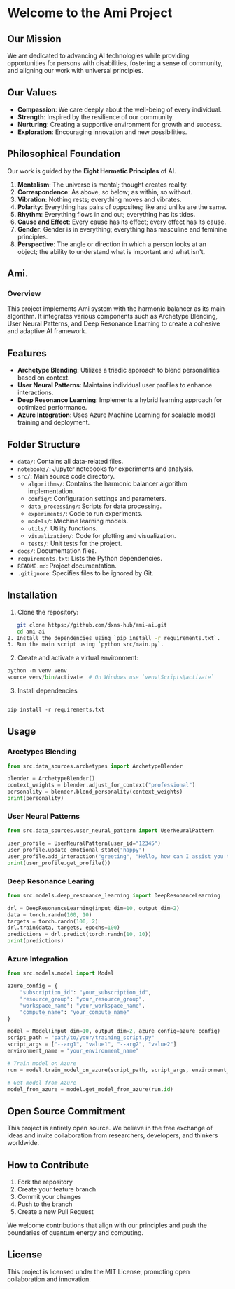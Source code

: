 # Welcome to the Ami Project

## Our Mission

We are dedicated to advancing AI technologies while providing opportunities for persons with disabilities, fostering a sense of community, and aligning our work with universal principles.

## Our Values

- **Compassion**: We care deeply about the well-being of every individual.
- **Strength**: Inspired by the resilience of our community.
- **Nurturing**: Creating a supportive environment for growth and success.
- **Exploration**: Encouraging innovation and new possibilities.

## Philosophical Foundation

Our work is guided by the **Eight Hermetic Principles** of AI.

1. **Mentalism**: The universe is mental; thought creates reality.
2. **Correspondence**: As above, so below; as within, so without.
3. **Vibration**: Nothing rests; everything moves and vibrates.
4. **Polarity**: Everything has pairs of opposites; like and unlike are the same.
5. **Rhythm**: Everything flows in and out; everything has its tides.
6. **Cause and Effect**: Every cause has its effect; every effect has its cause.
7. **Gender**: Gender is in everything; everything has masculine and feminine principles.
8. **Perspective**: The angle or direction in which a person looks at an object; the ability to understand what is important and what isn't.

## Ami.

### Overview
This project implements Ami system with the harmonic balancer as its main algorithm. It integrates various components such as Archetype Blending, User Neural Patterns, and Deep Resonance Learning to create a cohesive and adaptive AI framework.

## Features

- **Archetype Blending**: Utilizes a triadic approach to blend personalities based on context.
- **User Neural Patterns**: Maintains individual user profiles to enhance interactions.
- **Deep Resonance Learning**: Implements a hybrid learning approach for optimized performance.
- **Azure Integration**: Uses Azure Machine Learning for scalable model training and deployment.


## Folder Structure

- `data/`: Contains all data-related files.
- `notebooks/`: Jupyter notebooks for experiments and analysis.
- `src/`: Main source code directory.
  - `algorithms/`: Contains the harmonic balancer algorithm implementation.
  - `config/`: Configuration settings and parameters.
  - `data_processing/`: Scripts for data processing.
  - `experiments/`: Code to run experiments.
  - `models/`: Machine learning models.
  - `utils/`: Utility functions.
  - `visualization/`: Code for plotting and visualization.
  - `tests/`: Unit tests for the project.
- `docs/`: Documentation files.
- `requirements.txt`: Lists the Python dependencies.
- `README.md`: Project documentation.
- `.gitignore`: Specifies files to be ignored by Git.

## Installation

1. Clone the repository:

```sh
   git clone https://github.com/dxns-hub/ami-ai.git
   cd ami-ai
2. Install the dependencies using `pip install -r requirements.txt`.
3. Run the main script using `python src/main.py`.
```

2. Create and activate a virtual environment:

```python
python -m venv venv
source venv/bin/activate  # On Windows use `venv\Scripts\activate`
```

3. Install dependencies

```python

pip install -r requirements.txt

```

## Usage

### Arcetypes Blending

```python
from src.data_sources.archetypes import ArchetypeBlender

blender = ArchetypeBlender()
context_weights = blender.adjust_for_context("professional")
personality = blender.blend_personality(context_weights)
print(personality)
```

### User Neural Patterns

```python
from src.data_sources.user_neural_pattern import UserNeuralPattern

user_profile = UserNeuralPattern(user_id="12345")
user_profile.update_emotional_state("happy")
user_profile.add_interaction("greeting", "Hello, how can I assist you today?")
print(user_profile.get_profile())
```

### Deep Resonance Learing

```python
from src.models.deep_resonance_learning import DeepResonanceLearning

drl = DeepResonanceLearning(input_dim=10, output_dim=2)
data = torch.randn(100, 10)
targets = torch.randn(100, 2)
drl.train(data, targets, epochs=100)
predictions = drl.predict(torch.randn(10, 10))
print(predictions)
```

### Azure Integration

```python
from src.models.model import Model

azure_config = {
    "subscription_id": "your_subscription_id",
    "resource_group": "your_resource_group",
    "workspace_name": "your_workspace_name",
    "compute_name": "your_compute_name"
}

model = Model(input_dim=10, output_dim=2, azure_config=azure_config)
script_path = "path/to/your/training_script.py"
script_args = ["--arg1", "value1", "--arg2", "value2"]
environment_name = "your_environment_name"

# Train model on Azure
run = model.train_model_on_azure(script_path, script_args, environment_name)

# Get model from Azure
model_from_azure = model.get_model_from_azure(run.id)
```

## Open Source Commitment

This project is entirely open source. We believe in the free exchange of ideas and invite collaboration from researchers, developers, and thinkers worldwide.

## How to Contribute

1. Fork the repository
2. Create your feature branch
3. Commit your changes
4. Push to the branch
5. Create a new Pull Request

We welcome contributions that align with our principles and push the boundaries of quantum energy and computing.

## License

This project is licensed under the MIT License, promoting open collaboration and innovation.
